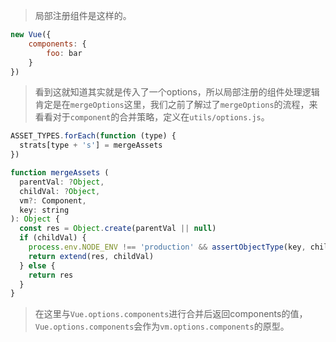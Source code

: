 > 局部注册组件是这样的。

```javascript
new Vue({
	components: {
		foo: bar
	}
})
```

> 看到这就知道其实就是传入了一个options，所以局部注册的组件处理逻辑肯定是在`mergeOptions`这里，我们之前了解过了`mergeOptions`的流程，来看看对于`component`的合并策略，定义在`utils/options.js`。

```javascript
ASSET_TYPES.forEach(function (type) {
  strats[type + 's'] = mergeAssets
})

function mergeAssets (
  parentVal: ?Object,
  childVal: ?Object,
  vm?: Component,
  key: string
): Object {
  const res = Object.create(parentVal || null)
  if (childVal) {
    process.env.NODE_ENV !== 'production' && assertObjectType(key, childVal, vm)
    return extend(res, childVal)
  } else {
    return res
  }
}
```

> 在这里与`Vue.options.components`进行合并后返回components的值，`Vue.options.components`会作为`vm.options.components`的原型。

